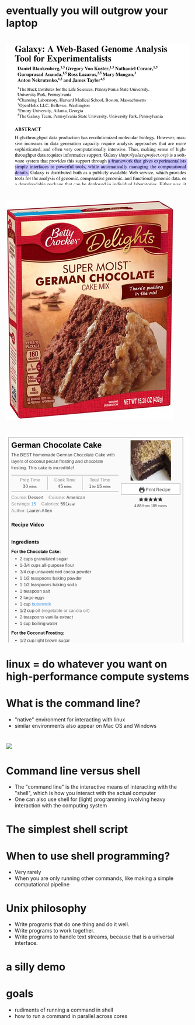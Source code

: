 # eventually you will outgrow your laptop

#
<section data-background="https://img-en.fs.com/community/wp-content/uploads/2016/08/Data-Center-.jpg"></section>

#
<section data-background="images/gizmo.png"></section>

#
<p class="stretch"><img src="images/galaxy.png"></p>

#
<p class="stretch"><img src="images/betty-crocker.jpg"></p>

#
<p class="stretch"><img src="images/cake-recipe.jpg"></p>

# linux = do whatever you want on high-performance compute systems

#
<section data-background="https://upload.wikimedia.org/wikipedia/commons/thumb/2/27/Wikimedia_Foundation_Servers-8055_08.jpg/1280px-Wikimedia_Foundation_Servers-8055_08.jpg"></section>

#
<section data-background="images/datacenter-cooling.jpg"></section>

#
<section data-background="https://upload.wikimedia.org/wikipedia/commons/thumb/3/38/Inside_and_Rear_of_Webserver.jpg/1920px-Inside_and_Rear_of_Webserver.jpg"></section>

#
<section data-background="images/processor.jpg"></section>

#
<section data-background="images/tractor.jpg"></section>

#
<section data-background="images/harvesters.jpg"></section>

# What is the command line?

* "native" environment for interacting with linux
* similar environments also appear on Mac OS and Windows

#

<p class="stretch"><img src="https://i.stack.imgur.com/OxQZi.gif"></p>

# Command line versus shell

* The "command line" is the interactive means of interacting with the "shell", which is how you interact with the actual computer
* One can also use shell for (light) programming involving heavy interaction with the computing system

# The simplest shell script

# When to use shell programming?

* Very rarely
* When you are only running other commands, like making a simple computational pipeline

# Unix philosophy

* Write programs that do one thing and do it well.
* Write programs to work together.
* Write programs to handle text streams, because that is a universal interface.

# a silly demo



# goals

* rudiments of running a command in shell
* how to run a command in parallel across cores
